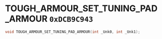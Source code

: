 # TOUGH_ARMOUR_SET_TUNING_PAD_ARMOUR `0xDCB9C943`

```cpp
void TOUGH_ARMOUR_SET_TUNING_PAD_ARMOUR(int _Unk0, int _Unk1);
```